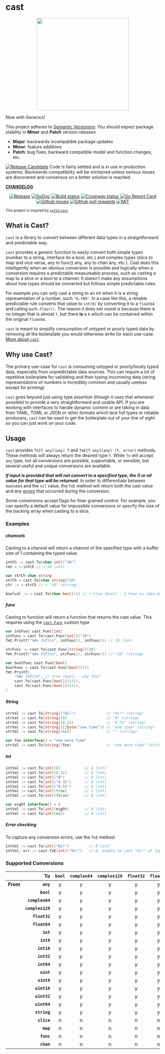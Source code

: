 # cast

<p align="center">
    <a href="https://gopherize.me/gopher/0b8aa47b088b43d10817e8a13cb115fdd87c0bcb"><img src="https://github.com/bdlm/cast/wiki/assets/images/gopher.png" width="300px"></a>
</p>

Now with Generics!

This project adheres to [Semantic Versioning](https://semver.org/spec/v2.0.0.html). You should expect package stability in <strong>Minor</strong> and <strong>Patch</strong> version releases

- **Major**: backwards incompatible package updates
- **Minor**: feature additions
- **Patch**: bug fixes, backward compatible model and function changes, etc.

<a href="https://github.com/mkenney/software-guides/blob/master/STABILITY-BADGES.md#release-candidate"><img src="https://img.shields.io/badge/stability-pre--release-48c9b0.svg" alt="Release Candidate"></a> Code is fairly settled and is in use in production systems. Backwards-compatibility will be mintained unless serious issues are discovered and consensus on a better solution is reached.

**[CHANGELOG](CHANGELOG.md)**<br>

<p align="center">
    <a href="https://github.com/bdlm/cast/blob/master/CHANGELOG.md"><img src="https://img.shields.io/github/v/release/bdlm/cast" alt="Release"></a>
    <a href="https://pkg.go.dev/github.com/bdlm/cast/v2"><img src="https://godoc.org/github.com/bdlm/cast/v2?status.svg" alt="GoDoc"></a>
    <a href="https://travis-ci.org/bdlm/cast"><img src="https://travis-ci.org/bdlm/cast.svg?branch=master" alt="Build status"></a>
    <a href="https://codecov.io/gh/bdlm/cast"><img src="https://img.shields.io/codecov/c/github/bdlm/cast/master.svg" alt="Coverage status"></a>
    <a href="https://goreportcard.com/report/github.com/bdlm/cast"><img src="https://goreportcard.com/badge/github.com/bdlm/cast" alt="Go Report Card"></a>
    <a href="https://github.com/bdlm/cast/issues"><img src="https://img.shields.io/github/issues-raw/bdlm/cast.svg" alt="Github issues"></a>
    <a href="https://github.com/bdlm/cast/pulls"><img src="https://img.shields.io/github/issues-pr/bdlm/cast.svg" alt="Github pull requests"></a>
    <a href="https://github.com/bdlm/cast/blob/master/LICENSE"><img src="https://img.shields.io/badge/license-MIT-blue.svg" alt="MIT"></a>
</p>

<sub>This project is inspired by [`spf13/cast`](https://github.com/spf13/cast)</sub>

## What is Cast?

`cast` is a library to convert between different data types in a straigntforward and predictable way.

`cast` provides a generic function to easily convert both simple types (number to a string, interface ito a bool, etc.) and complex types (slice to map and vice versa, any to func() any, any to chan any, etc.). Cast does this intelligently when an obvious conversion is possible and logically when a conversion requires a predictable measureable process, such as casting a map to a slice or a bool to a channel. It doesn’t make any assumptions about how types should be converted but follows simple predictable rules.

For example you can only cast a string to an int when it is a string representation of a number, such `"6.789"`. In a case like this, a reliable predictable rule converts that value to `int(6)` by converting it to a `float64` and calling `math.Floor()`. The reason it does not round is because there is no integer that is almost `7`, but there __is__ a `6` which can be contained within the original `float64`.

`cast` is meant to simplify consumption of untyped or poorly typed data by removing all the boilerplate you would otherwise write for each use-case. [More about `cast`](ABOUT.md).

## Why use Cast?

The primary use-case for `cast` is consuming untyped or poorly/loosly typed data, especially from unpredictable data sources. This can require a lot of repetitive boilerplate for validating and then typing incomming data (string representations of numbers is incredibly common and usually useless except for printing).

`cast` goes beyond just using type assertion (though it uses that whenever possible) to provide a very straightforward and usable API. If you are working with interfaces to handle dynamic content or are taking in data from YAML, TOML or JSON or other formats which lack full types or reliable producers, `cast` can be used to get the boilerplate out of your line of sight so you can just work on your code.

## Usage

`cast` provides `To[T any](any) T` and `ToE[T any](any) (T, error)` methods. These methods will always return the desired type `T`. While `To` will accept `any` type, not all conversions are possible, supportable, or sensible, but several useful and unique conversions are available.

***If input is provided that will not convert to a specified type, the 0 or nil value for that type will be returned***. In order to differentiate between success and the `nil` value, the `ToE` method will return both the cast value and any [errors](https://github.com/bdlm/errors) that occurred during the conversion.

Some conversions accept flags for finer grained control. For example, you can specify a default value for impossible conversions or specify the size of the backing array when casting to a slice.

### Examples

##### channels
Casting to a channel will return a channel of the specified type with a buffer size of 1 containing the typed value.
```go
intCh := cast.To[chan int]("10")
ten = <-intCh // <-10 (int)

var strCh chan string
strCh = cast.To[chan string](10)
str := <-strCh // <-"10" (string)

boolval := <-cast.To[chan bool](1) // <-true (bool) - I have no idea why you would do that :) but it works
```

##### func
Casting to function will return a function that returns the cast value. This requires using the [`cast.Func`](https://github.com/bdlm/cast/blob/main/to.type.go#L39) custom type
```go
var intFunc cast.Func[int]
intFunc = cast.To[cast.Func[int]]("10")
fmt.Printf("%#v (%T)\n", intFunc(), intFunc()) // 10 (int)

strFunc := cast.To[cast.Func[string]](10)
fmt.Printf("%#v (%T)\n", strFunc(), strFunc()) // "10" (string)

var boolFunc cast.Func[bool]
boolFunc = cast.To[cast.Func[bool]](1)
fmt.Printf(
    "%#v (%T)\n", // true (bool) - why tho?
    cast.To[cast.Func[bool]](1)(),
    cast.To[cast.Func[bool]](1)(),
)
```

##### String
```go
strVal := cast.To[string]("Hi!")              // "Hi!" (string)
strVal := cast.To[string](8)                  // "8" (string)
strVal := cast.To[string](8.31)               // "8.31" (string)
strVal := cast.To[string]([]byte("one time")) // "one time" (string)
strVal := cast.To[string](nil)                // "" (string)

var foo interface{} = "one more time"
strVal := cast.To[string](foo)                // "one more time" (string)
```

##### Int
```go
intVal := cast.To[int](8)           // 8 (int)
intVal := cast.To[int](8.31)        // 8 (int)
intVal := cast.To[int]("8")         // 8 (int)
intVal := cast.To[int]("8.31")      // 8 (int)
intVal := cast.To[int]("8.51")      // 8 (int)
intVal := cast.To[int](true)        // 1 (int)
intVal := cast.To[int](false)       // 0 (int)

var eight interface{} = 8
intVal := cast.To[int](eight)       // 8 (int)
intVal := cast.To[int](nil)         // 0 (int)
```

##### Error checking
To capture any conversion errors, use the `ToE` method:
```go
intVal := cast.To[int]("Hi!")         // 0 (int)
intVal, err := cast.ToE[int]("Hi!")   // 0, unable to cast "Hi!" of type string to int (int, error)
```

### Supported Conversions
| | To | `bool` | `complex64` | `complex128` | `float32` | `float64` | `int` | `int8` | `int16` | `int32` | `int64` | `uint` | `uint8` | `uint16` | `uint32` | `uint64` | `string` | `slice` | `map` | `func` | `chan` |
|:---------|-----------------:|:-:|:-:|:-:|:-:|:-:|:-:|:-:|:-:|:-:|:-:|:-:|:-:|:-:|:-:|:-:|:-:|:-:|:-:|:-:|:-:|
| **From** | **`any`**        | y | y | y | y | y | y | y | y | y | y | y | y | y | y | y | y | y | y | y | y |
|          | **`bool`**       | y | y | y | y | y | y | y | y | y | y | y | y | y | y | y | y | n | n | y | y |
|          | **`complex64`**  | y | y | y | y | y | y | y | y | y | y | y | y | y | y | y | y | n | n | y | y |
|          | **`complex128`** | y | y | y | y | y | y | y | y | y | y | y | y | y | y | y | y | n | n | y | y |
|          | **`float32`**    | y | y | y | y | y | y | y | y | y | y | y | y | y | y | y | y | n | n | y | y |
|          | **`float64`**    | y | y | y | y | y | y | y | y | y | y | y | y | y | y | y | y | n | n | y | y |
|          | **`int`**        | y | y | y | y | y | y | y | y | y | y | y | y | y | y | y | y | n | n | y | y |
|          | **`int8`**       | y | y | y | y | y | y | y | y | y | y | y | y | y | y | y | y | n | n | y | y |
|          | **`int16`**      | y | y | y | y | y | y | y | y | y | y | y | y | y | y | y | y | n | n | y | y |
|          | **`int32`**      | y | y | y | y | y | y | y | y | y | y | y | y | y | y | y | y | n | n | y | y |
|          | **`int64`**      | y | y | y | y | y | y | y | y | y | y | y | y | y | y | y | y | n | n | y | y |
|          | **`uint`**       | y | y | y | y | y | y | y | y | y | y | y | y | y | y | y | y | n | n | y | y |
|          | **`uint8`**      | y | y | y | y | y | y | y | y | y | y | y | y | y | y | y | y | n | n | y | y |
|          | **`uint16`**     | y | y | y | y | y | y | y | y | y | y | y | y | y | y | y | y | n | n | y | y |
|          | **`uint32`**     | y | y | y | y | y | y | y | y | y | y | y | y | y | y | y | y | n | n | y | y |
|          | **`uint64`**     | y | y | y | y | y | y | y | y | y | y | y | y | y | y | y | y | n | n | y | y |
|          | **`string`**     | y | y | y | y | y | y | y | y | y | y | y | y | y | y | y | y | n | n | y | y |
|          | **`slice`**      | n | n | n | n | n | n | n | n | n | n | n | n | n | n | n | y | y | n | y | y |
|          | **`map`**        | n | n | n | n | n | n | n | n | n | n | n | n | n | n | n | y | n | n | y | y |
|          | **`func`**       | n | n | n | n | n | n | n | n | n | n | n | n | n | n | n | y | n | n | n | n |
|          | **`chan`**       | n | n | n | n | n | n | n | n | n | n | n | n | n | n | n | y | n | n | n | n |

